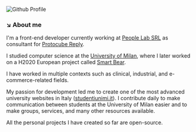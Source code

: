 ![Github Profile](https://github.com/Giuseppetm/Giuseppetm/assets/52317197/618b310b-49ed-4c38-b6a6-ce4b3f7d4158)

### ↘️ About me
I'm a front-end developer currently working at [People Lab SRL](https://www.peoplelab.it/) as consultant for [Protocube Reply](https://protocube.it/).

I studied computer science at the [University of Milan](https://www.unimi.it/it), where I later worked on a H2020 European project called [Smart Bear](https://cordis.europa.eu/project/id/857172/it). 

I have worked in multiple contexts such as clinical, industrial, and e-commerce-related fields.

My passion for development led me to create one of the most advanced university websites in Italy ([studentiunimi.it](https://studentiunimi.it/)). I contribute daily to make communication between students at the University of Milan easier and to make groups, services, and many other resources available. 

All the personal projects I have created so far are open-source.
